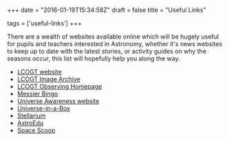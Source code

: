 +++
date = "2016-01-19T15:34:58Z"
draft = false
title = "Useful Links"

tags = ['useful-links']
+++

There are a wealth of websites available online which will be hugely useful for pupils and teachers interested in Astronomy, whether it's news websites to keep up to date with the latest stories, or activity guides on why the seasons occur, this list will hopefully help you along the way.

-	[LCOGT website](lcogt.net)
-	[LCOGT Image Archive](lcogt.net/observations)
-	[LCOGT Observing Homepage](lcogt.net/observe)
-	[Messier Bingo](lcogt.net/messierbingo)
-	[Universe Awareness website](http://unawe.org)
-	[Universe-in-a-Box](http://unawe.org/resources/universebox/)
-	[Stellarium](http://www.stellarium.org/en_GB/)
-	[AstroEdu](http://astroedu.iau.org)
-	[Space Scoop](http://www.spacescoop.org/en/)
